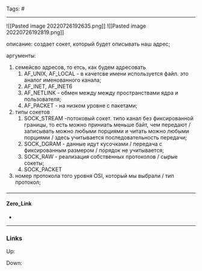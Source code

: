 Tags: #
***

![[Pasted image 20220726192635.png]]
![[Pasted image 20220726192819.png]]

описание: создает сокет, который будет описывать наш адрес;  

аргументы: 
1) семейсво адресов, то етсь, как будем адресовать 
	1) AF_UNIX, AF_LOCAL - в качетсве имени используется файл. это аналог именованного канала;
	2) AF_INET, AF_INET6
	3) AF_NETLINK - обмен между между пространствами ядра и пользователя;
	4) AF_PACKET - на низком уровне с пакетами;
2) типы сокетов
	1) SOCK_STREAM -потоковый сокет. типо канал без фиксированной границы, то есть можно приниать меньше байт, чем передают / записывать можно любыми порциями и читать можно любыми порциями / здесь учитывается последовательность передачи;
	2) SOCK_DGRAM -  данные идут кусочками / передача с фиксированным размером / порядок не учитывается;
	3) SOCK_RAW - реализация собственных протоколов / сырые сокеты;
	4) SOCK_PACKET
3) номер протокола того уровня OSI, который мы выбрали / тип протокол;

####

***
#### Zero_Link
- 
***
### Links
Up:

Down:


